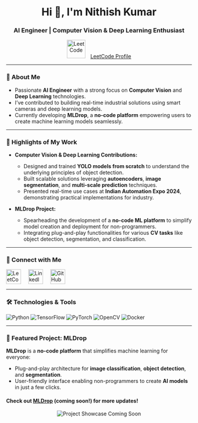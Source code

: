 <h1 align="center">Hi 👋, I'm Nithish Kumar</h1>
<h3 align="center">AI Engineer | Computer Vision & Deep Learning Enthusiast</h3>

<p align="center">
  <img src="https://upload.wikimedia.org/wikipedia/commons/1/19/LeetCode_logo_black.png" alt="LeetCode" width="50" height="50" style="margin-right: 10px;"/>
  <a href="https://leetcode.com/u/nithu_08/" target="_blank">LeetCode Profile</a>
</p>

---

### 🚀 About Me

- Passionate **AI Engineer** with a strong focus on **Computer Vision** and **Deep Learning** technologies.  
- I’ve contributed to building real-time industrial solutions using smart cameras and deep learning models.  
- Currently developing **MLDrop**, a **no-code platform** empowering users to create machine learning models seamlessly.  

---

### 🌟 Highlights of My Work  

- **Computer Vision & Deep Learning Contributions:**  
  - Designed and trained **YOLO models from scratch** to understand the underlying principles of object detection.  
  - Built scalable solutions leveraging **autoencoders**, **image segmentation**, and **multi-scale prediction** techniques.  
  - Presented real-time use cases at **Indian Automation Expo 2024**, demonstrating practical implementations for industry.  

- **MLDrop Project:**  
  - Spearheading the development of a **no-code ML platform** to simplify model creation and deployment for non-programmers.  
  - Integrating plug-and-play functionalities for various **CV tasks** like object detection, segmentation, and classification.  

---

### 🔗 Connect with Me  

<p align="left" style="display: flex; align-items: center; gap: 20px;">
  <a href="https://leetcode.com/u/nithu_08/" target="_blank">
    <img src="https://upload.wikimedia.org/wikipedia/commons/1/19/LeetCode_logo_black.png" alt="LeetCode" width="40" height="40"/>
  </a>
  <a href="https://linkedin.com/in/your-profile-link" target="_blank">
    <img src="https://upload.wikimedia.org/wikipedia/commons/e/e9/Linkedin_icon.svg" alt="LinkedIn" width="40" height="40"/>
  </a>
  <a href="https://github.com/your-github-profile" target="_blank">
    <img src="https://upload.wikimedia.org/wikipedia/commons/9/91/Octicons-mark-github.svg" alt="GitHub" width="40" height="40"/>
  </a>
</p>

---

### 🛠️ Technologies & Tools  

<p align="left">
  <img src="https://img.shields.io/badge/Python-3776AB?style=for-the-badge&logo=python&logoColor=white" alt="Python"/>
  <img src="https://img.shields.io/badge/TensorFlow-FF6F00?style=for-the-badge&logo=TensorFlow&logoColor=white" alt="TensorFlow"/>
  <img src="https://img.shields.io/badge/PyTorch-EE4C2C?style=for-the-badge&logo=PyTorch&logoColor=white" alt="PyTorch"/>
  <img src="https://img.shields.io/badge/OpenCV-5C3EE8?style=for-the-badge&logo=OpenCV&logoColor=white" alt="OpenCV"/>
  <img src="https://img.shields.io/badge/Docker-2496ED?style=for-the-badge&logo=docker&logoColor=white" alt="Docker"/>
</p>

---

### 📂 Featured Project: MLDrop  

**MLDrop** is a **no-code platform** that simplifies machine learning for everyone:  
- Plug-and-play architecture for **image classification**, **object detection**, and **segmentation**.  
- User-friendly interface enabling non-programmers to create **AI models** in just a few clicks.  

#### Check out [MLDrop](#) (coming soon!) for more updates!  
<p align="center">
  <img src="https://via.placeholder.com/800x400?text=Project+Showcase+Coming+Soon" alt="Project Showcase Coming Soon"/>
</p>
